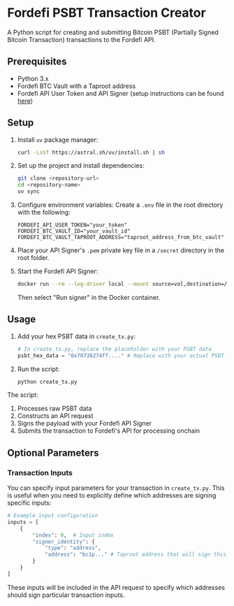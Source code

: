 # Fordefi PSBT Transaction Creator

A Python script for creating and submitting Bitcoin PSBT (Partially Signed Bitcoin Transaction) transactions to the Fordefi API.

## Prerequisites

- Python 3.x
- Fordefi BTC Vault with a Taproot address
- Fordefi API User Token and API Signer (setup instructions can be found [here](https://docs.fordefi.com/developers/program-overview))

## Setup

1. Install `uv` package manager:
   ```bash
   curl -LsSf https://astral.sh/uv/install.sh | sh
   ```

2. Set up the project and install dependencies:
   ```bash
   git clone <repository-url>
   cd <repository-name>
   uv sync
   ```

3. Configure environment variables:
   Create a `.env` file in the root directory with the following:
   ```plaintext
   FORDEFI_API_USER_TOKEN="your_token"
   FORDEFI_BTC_VAULT_ID="your_vault_id"
   FORDEFI_BTC_VAULT_TAPROOT_ADDRESS="taproot_address_from_btc_vault"
   ```
4. Place your API Signer's `.pem` private key file in a `/secret` directory in the root folder.

5. Start the Fordefi API Signer:
   ```bash
   docker run --rm --log-driver local --mount source=vol,destination=/storage -it fordefi.jfrog.io/fordefi/api-signer:latest
   ```
   Then select "Run signer" in the Docker container.

## Usage

1. Add your hex PSBT data in `create_tx.py`:
   ```python
   # In create_tx.py, replace the placeholder with your PSBT data
   psbt_hex_data = "0x70736274ff...." # Replace with your actual PSBT hex data
   ```

2. Run the script:
   ```bash
   python create_tx.py
   ```

The script:
1. Processes raw PSBT data
2. Constructs an API request
3. Signs the payload with your Fordefi API Signer
4. Submits the transaction to Fordefi's API for processing onchain

## Optional Parameters

### Transaction Inputs
You can specify input parameters for your transaction in `create_tx.py`. This is useful when you need to explicitly define which addresses are signing specific inputs:

```python
# Example input configuration
inputs = [
    {
        "index": 0,  # Input index
        "signer_identity": {
            "type": "address",
            "address": "bc1p..." # Taproot address that will sign this input
        }
    }
]
```

These inputs will be included in the API request to specify which addresses should sign particular transaction inputs.